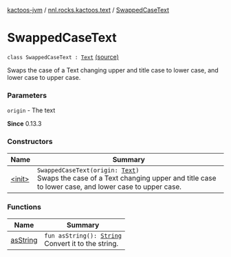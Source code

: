 [kactoos-jvm](../../index.md) / [nnl.rocks.kactoos.text](../index.md) / [SwappedCaseText](./index.md)

# SwappedCaseText

`class SwappedCaseText : `[`Text`](../../nnl.rocks.kactoos/-text/index.md) [(source)](https://github.com/neonailol/kactoos/blob/master/kactoos-jvm/src/main/kotlin/nnl/rocks/kactoos/text/SwappedCaseText.kt#L16)

Swaps the case of a Text changing upper and title case to lower case,
and lower case to upper case.

### Parameters

`origin` - The text

**Since**
0.13.3

### Constructors

| Name | Summary |
|---|---|
| [&lt;init&gt;](-init-.md) | `SwappedCaseText(origin: `[`Text`](../../nnl.rocks.kactoos/-text/index.md)`)`<br>Swaps the case of a Text changing upper and title case to lower case, and lower case to upper case. |

### Functions

| Name | Summary |
|---|---|
| [asString](as-string.md) | `fun asString(): `[`String`](https://kotlinlang.org/api/latest/jvm/stdlib/kotlin/-string/index.html)<br>Convert it to the string. |
